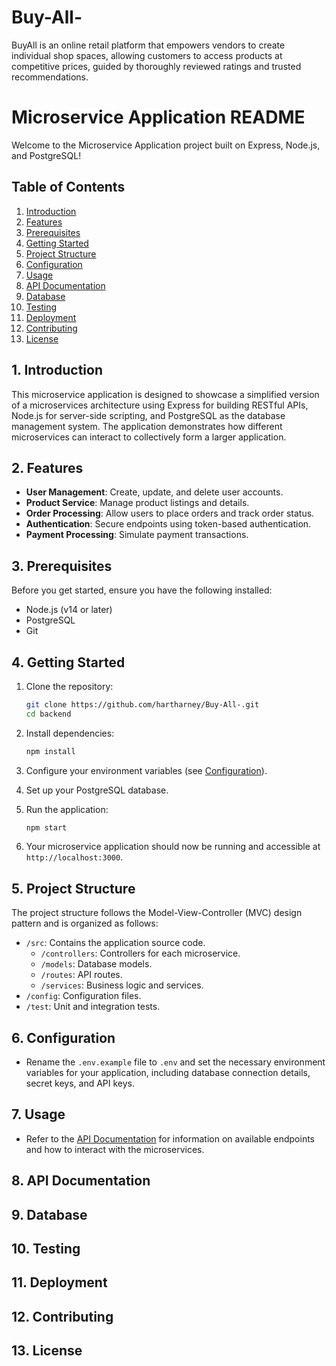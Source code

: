 # Buy-All-

BuyAll is an online retail platform that empowers vendors to create individual shop spaces, allowing customers to access products at competitive prices, guided by thoroughly reviewed ratings and trusted recommendations.

# Microservice Application README

Welcome to the Microservice Application project built on Express, Node.js, and PostgreSQL!

## Table of Contents

1. [Introduction](#introduction)
2. [Features](#features)
3. [Prerequisites](#prerequisites)
4. [Getting Started](#getting-started)
5. [Project Structure](#project-structure)
6. [Configuration](#configuration)
7. [Usage](#usage)
8. [API Documentation](#api-documentation)
9. [Database](#database)
10. [Testing](#testing)
11. [Deployment](#deployment)
12. [Contributing](#contributing)
13. [License](#license)

## 1. Introduction

This microservice application is designed to showcase a simplified version of a microservices architecture using Express for building RESTful APIs, Node.js for server-side scripting, and PostgreSQL as the database management system. The application demonstrates how different microservices can interact to collectively form a larger application.

## 2. Features

- **User Management**: Create, update, and delete user accounts.
- **Product Service**: Manage product listings and details.
- **Order Processing**: Allow users to place orders and track order status.
- **Authentication**: Secure endpoints using token-based authentication.
- **Payment Processing**: Simulate payment transactions.

## 3. Prerequisites

Before you get started, ensure you have the following installed:

- Node.js (v14 or later)
- PostgreSQL
- Git

## 4. Getting Started

1. Clone the repository:

   ```bash
   git clone https://github.com/hartharney/Buy-All-.git
   cd backend
   ```

2. Install dependencies:

   ```bash
   npm install
   ```

3. Configure your environment variables (see [Configuration](#configuration)).

4. Set up your PostgreSQL database.

5. Run the application:

   ```bash
   npm start
   ```

6. Your microservice application should now be running and accessible at `http://localhost:3000`.

## 5. Project Structure

The project structure follows the Model-View-Controller (MVC) design pattern and is organized as follows:

- `/src`: Contains the application source code.
  - `/controllers`: Controllers for each microservice.
  - `/models`: Database models.
  - `/routes`: API routes.
  - `/services`: Business logic and services.
- `/config`: Configuration files.
- `/test`: Unit and integration tests.

## 6. Configuration

- Rename the `.env.example` file to `.env` and set the necessary environment variables for your application, including database connection details, secret keys, and API keys.

## 7. Usage

- Refer to the [API Documentation](#api-documentation) for information on available endpoints and how to interact with the microservices.

## 8. API Documentation

## 9. Database

## 10. Testing

## 11. Deployment

## 12. Contributing

## 13. License
